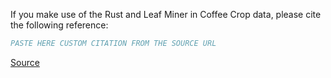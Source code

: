 If you make use of the Rust and Leaf Miner in Coffee Crop data, please cite the following reference:

``` bibtex
PASTE HERE CUSTOM CITATION FROM THE SOURCE URL
```

[Source](https://data.mendeley.com/datasets/vfxf4trtcg/5)